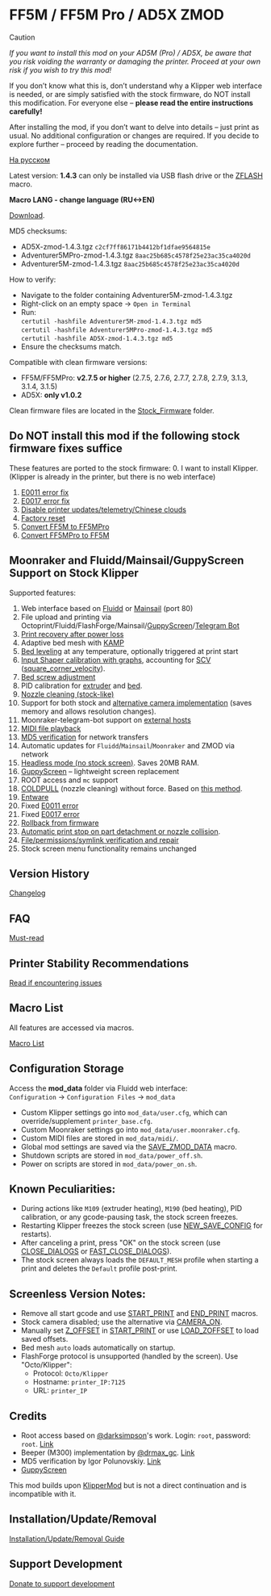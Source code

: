 # FF5M / FF5M Pro / AD5X ZMOD

> [!CAUTION]
> *If you want to install this mod on your AD5M (Pro) / AD5X, be aware that you risk voiding the warranty or damaging the printer. Proceed at your own risk if you wish to try this mod!*
> 
> If you don’t know what this is, don’t understand why a Klipper web interface is needed, or are simply satisfied with the stock firmware, do NOT install this modification. For everyone else – **please read the entire instructions carefully!**
>
> After installing the mod, if you don’t want to delve into details – just print as usual. No additional configuration or changes are required. If you decide to explore further – proceed by reading the documentation.

[На русском](https://github.com/ghzserg/zmod/blob/main/README_ru.md)

Latest version: **1.4.3** can only be installed via USB flash drive or the [ZFLASH](https://github.com/ghzserg/zmod/wiki/Macros_en#zflash) macro.

**Macro LANG - change language (RU<->EN)**

[Download](https://github.com/ghzserg/zmod/releases/).

MD5 checksums:
- AD5X-zmod-1.4.3.tgz `c2cf7ff86171b4412bf1dfae9564815e`
- Adventurer5MPro-zmod-1.4.3.tgz `8aac25b685c4578f25e23ac35ca4020d`
- Adventurer5M-zmod-1.4.3.tgz `8aac25b685c4578f25e23ac35ca4020d`

How to verify:
- Navigate to the folder containing Adventurer5M-zmod-1.4.3.tgz
- Right-click on an empty space -> `Open in Terminal`
- Run:  
  `certutil -hashfile Adventurer5M-zmod-1.4.3.tgz md5`  
  `certutil -hashfile Adventurer5MPro-zmod-1.4.3.tgz md5`  
  `certutil -hashfile AD5X-zmod-1.4.3.tgz md5`
- Ensure the checksums match.

Compatible with clean firmware versions:
- FF5M/FF5MPro: **v2.7.5 or higher** (2.7.5, 2.7.6, 2.7.7, 2.7.8, 2.7.9, 3.1.3, 3.1.4, 3.1.5)
- AD5X: **only v1.0.2**

Clean firmware files are located in the [Stock_Firmware](https://github.com/ghzserg/zmod/tree/main/%D0%A0%D0%BE%D0%B4%D0%BD%D0%B0%D1%8F_%D0%BF%D1%80%D0%BE%D1%88%D0%B8%D0%B2%D0%BA%D0%B0) folder.

## Do NOT install this mod if the following stock firmware fixes suffice

These features are ported to the stock firmware:
0. I want to install Klipper. (Klipper is already in the printer, but there is no web interface)
1. [E0011 error fix](https://github.com/ghzserg/zmod/wiki/Macros_en#fix_e0011)
2. [E0017 error fix](https://github.com/ghzserg/zmod/wiki/Macros_en#fix_e0017)
3. [Disable printer updates/telemetry/Chinese clouds](https://github.com/ghzserg/zmod/wiki/Macros_en#china_cloud)
4. [Factory reset](https://github.com/ghzserg/zmod/wiki/Setup_en#restoring-printer-to-factory-settings-required-for-mod-installation)
5. [Convert FF5M to FF5MPro](https://github.com/ghzserg/zmod/tree/main/%D0%A0%D0%BE%D0%B4%D0%BD%D0%B0%D1%8F_%D0%BF%D1%80%D0%BE%D1%88%D0%B8%D0%B2%D0%BA%D0%B0/5m2Pro)
6. [Convert FF5MPro to FF5M](https://github.com/ghzserg/zmod/tree/main/%D0%A0%D0%BE%D0%B4%D0%BD%D0%B0%D1%8F_%D0%BF%D1%80%D0%BE%D1%88%D0%B8%D0%B2%D0%BA%D0%B0/Pro25M)

## Moonraker and Fluidd/Mainsail/GuppyScreen Support on Stock Klipper
Supported features:
1. Web interface based on [Fluidd](https://docs.fluidd.xyz/) or [Mainsail](https://docs.mainsail.xyz/) (port 80)
2. File upload and printing via Octoprint/Fluidd/FlashForge/Mainsail/[GuppyScreen](https://github.com/ghzserg/zmod/wiki/Macros_en#display_off)/[Telegram Bot](https://github.com/ghzserg/zmod/wiki/Macros_en#telegram-bot)
3. [Print recovery after power loss](https://github.com/ghzserg/zmod/wiki/Macros_en#zrestore)
4. Adaptive bed mesh with [KAMP](https://github.com/ghzserg/zmod/wiki/Macros_en#kamp)
5. [Bed leveling](https://github.com/ghzserg/zmod/wiki/Macros_en#auto_full_bed_level) at any temperature, optionally triggered at print start
6. [Input Shaper calibration with graphs](https://github.com/ghzserg/zmod/wiki/Macros_en#zshaper), accounting for [SCV](https://github.com/ghzserg/zmod/wiki/Macros_en#fix_scv) ([square_corner_velocity](https://www.klipper3d.org/Config_Reference.html#printer)).
7. [Bed screw adjustment](https://github.com/ghzserg/zmod/wiki/Macros_en#bed_level_screws_tune)
8. PID calibration for [extruder](https://github.com/ghzserg/zmod/wiki/Macros_en#pid_tune_extruder) and [bed](https://github.com/ghzserg/zmod/wiki/Macros_en#pid_tune_bed).
9. [Nozzle cleaning (stock-like)](https://github.com/ghzserg/zmod/wiki/Macros_en#clear_nozzle)
10. Support for both stock and [alternative camera implementation](https://github.com/ghzserg/zmod/wiki/Macros_en#camera_on) (saves memory and allows resolution changes).
11. Moonraker-telegram-bot support on [external hosts](https://github.com/ghzserg/zmod/wiki/Macros_en#telegram-bot)
12. [MIDI file playback](https://github.com/ghzserg/zmod/wiki/Macros_en#play_midi)
13. [MD5 verification](https://github.com/ghzserg/zmod/wiki/Macros_en#check_md5) for network transfers
14. Automatic updates for `Fluidd`/`Mainsail`/`Moonraker` and ZMOD via network
15. [Headless mode (no stock screen)](https://github.com/ghzserg/zmod/wiki/Macros_en#display_off). Saves 20MB RAM.
16. [GuppyScreen](https://github.com/ghzserg/zmod/wiki/Macros_en#display_off) – lightweight screen replacement
17. ROOT access and `mc` support
18. [COLDPULL](https://github.com/ghzserg/zmod/wiki/Macros_en#coldpull) (nozzle cleaning) without force. Based on [this method](https://t.me/FF_5M_5M_Pro/2836/447172).
19. [Entware](https://github.com/ghzserg/zmod/wiki/FAQ_en#entware-in-zmod-how-to-use-it)
20. Fixed [E0011 error](https://github.com/ghzserg/zmod/wiki/Macros_en#fix_e0011)
21. Fixed [E0017 error](https://github.com/ghzserg/zmod/wiki/Macros_en#fix_e0017)
22. [Rollback from firmware](https://github.com/ghzserg/zmod/wiki/FAQ_en#what-is-firmware-retraction)
23. [Automatic print stop on part detachment or nozzle collision](https://github.com/ghzserg/zmod/wiki/Macros_en#nozzle_control).
24. [File/permissions/symlink verification and repair](https://github.com/ghzserg/zmod/wiki/Macros_en#check_system)
25. Stock screen menu functionality remains unchanged

## Version History
[Changelog](https://github.com/ghzserg/zmod/wiki/Changelog_en)

## FAQ

[Must-read](https://github.com/ghzserg/zmod/wiki/FAQ_en)

## Printer Stability Recommendations

[Read if encountering issues](https://github.com/ghzserg/zmod/wiki/Recomendations_en)

## Macro List

All features are accessed via macros.

[Macro List](https://github.com/ghzserg/zmod/wiki/Macros_en)

## Configuration Storage
Access the **mod_data** folder via Fluidd web interface:  
`Configuration` → `Configuration Files` → `mod_data`

- Custom Klipper settings go into `mod_data/user.cfg`, which can override/supplement `printer_base.cfg`.
- Custom Moonraker settings go into `mod_data/user.moonraker.cfg`.
- Custom MIDI files are stored in `mod_data/midi/`.
- Global mod settings are saved via the [SAVE_ZMOD_DATA](https://github.com/ghzserg/zmod/wiki/Macros_en#save_zmod_data) macro.
- Shutdown scripts are stored in `mod_data/power_off.sh`.
- Power on scripts are stored in `mod_data/power_on.sh`.

## Known Peculiarities:
- During actions like `M109` (extruder heating), `M190` (bed heating), PID calibration, or any gcode-pausing task, the stock screen freezes.
- Restarting Klipper freezes the stock screen (use [NEW_SAVE_CONFIG](https://github.com/ghzserg/zmod/wiki/Macros_en#new_save_config) for restarts).
- After canceling a print, press "OK" on the stock screen (use [CLOSE_DIALOGS](https://github.com/ghzserg/zmod/wiki/Macros_en#close_dialogs) or [FAST_CLOSE_DIALOGS](https://github.com/ghzserg/zmod/wiki/Macros_en#fast_close_dialogs)).
- The stock screen always loads the `DEFAULT_MESH` profile when starting a print and deletes the `Default` profile post-print.

## Screenless Version Notes:
- Remove all start gcode and use [START_PRINT](https://github.com/ghzserg/zmod/wiki/Macros_en#start_print) and [END_PRINT](https://github.com/ghzserg/zmod/wiki/Macros_en#end_print) macros.
- Stock camera disabled; use the alternative via [CAMERA_ON](https://github.com/ghzserg/zmod/wiki/Macros_en#camera_on).
- Manually set [Z_OFFSET](https://github.com/ghzserg/zmod/wiki/Macros_en#%D1%8D%D1%82%D0%BE-%D0%BD%D0%B5-%D0%BF%D0%B0%D1%80%D0%B0%D0%BC%D0%B5%D1%82%D1%80%D1%8B-start_print-%D1%8D%D1%82%D0%BE-%D0%B3%D0%BB%D0%BE%D0%B1%D0%B0%D0%BB%D1%8C%D0%BD%D1%8B%D0%B5-%D1%84%D0%BB%D0%B0%D0%B3%D0%B8%D0%BF%D0%B0%D1%80%D0%B0%D0%BC%D0%B5%D1%82%D1%80%D1%8B-%D0%BA%D0%BE%D1%82%D0%BE%D1%80%D1%8B%D0%B5-%D1%81%D1%82%D0%B0%D0%B2%D0%B8%D1%82%D1%81%D1%8F-%D1%87%D0%B5%D1%80%D0%B5%D0%B7-save_zmod_data) in [START_PRINT](https://github.com/ghzserg/zmod/wiki/Macros_en#start_print) or use [LOAD_ZOFFSET](https://github.com/ghzserg/zmod/wiki/Macros_en#load_zoffset) to load saved offsets.
- Bed mesh `auto` loads automatically on startup.
- FlashForge protocol is unsupported (handled by the screen). Use "Octo/Klipper":  
  - Protocol: `Octo/Klipper`  
  - Hostname: `printer_IP:7125`  
  - URL: `printer_IP`

## Credits

- Root access based on [@darksimpson](https://t.me/darksimpson)'s work. Login: `root`, password: `root`. [Link](https://t.me/c/2000598629/12695/186253)
- Beeper (M300) implementation by [@drmax_gc](https://t.me/drmax_gc). [Link](https://t.me/FF_5M_5M_Pro/1/333800)
- MD5 verification by Igor Polunovskiy. [Link](https://t.me/FF_5M_5M_Pro/12695/272417)
- [GuppyScreen](https://github.com/ballaswag/guppyscreen)

This mod builds upon [KlipperMod](https://github.com/xblax/flashforge_ad5m_klipper_mod/) but is not a direct continuation and is incompatible with it.

## Installation/Update/Removal

[Installation/Update/Removal Guide](https://github.com/ghzserg/zmod/wiki/Setup_en)

## Support Development

[Donate to support development](https://vtb.paymo.ru/collect-money/?transaction=0efce2b8-c321-4cb1-a6f9-5b7a9d34e34f)
